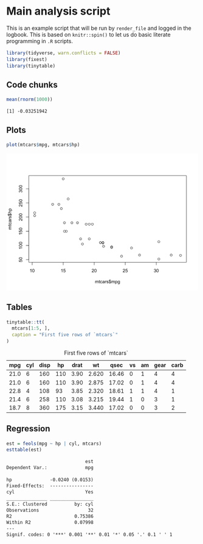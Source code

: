 # Main analysis script


This is an example script that will be run by `render_file` and logged
in the logbook. This is based on `knitr::spin()` to let us do basic
literate programming in `.R` scripts.

``` r
library(tidyverse, warn.conflicts = FALSE)
library(fixest)
library(tinytable)
```

## Code chunks

``` r
mean(rnorm(1000))
```

    [1] -0.03251942

## Plots

``` r
plot(mtcars$mpg, mtcars$hp)
```

<img src="index_files/figure-html/unnamed-chunk-3-1.png" width="672" />

## Tables

``` r
tinytable::tt(
  mtcars[1:5, ], 
  caption = "First five rows of `mtcars`"
)
```

<!DOCTYPE html> 
<html lang="en">
  <head>
    <meta charset="UTF-8">
    <meta name="viewport" content="width=device-width, initial-scale=1.0">
    <title>tinytable_yrf5p1v7rojwgwqx7412</title>
    <style>
.table td.tinytable_css_71d817duejr3thvv0dxm, .table th.tinytable_css_71d817duejr3thvv0dxm {    border-bottom: solid 0.1em #d3d8dc; }
    </style>
    <script src="https://polyfill.io/v3/polyfill.min.js?features=es6"></script>
    <script id="MathJax-script" async src="https://cdn.jsdelivr.net/npm/mathjax@3/es5/tex-mml-chtml.js"></script>
    <script>
    MathJax = {
      tex: {
        inlineMath: [['$', '$'], ['\\(', '\\)']]
      },
      svg: {
        fontCache: 'global'
      }
    };
    </script>
  </head>
&#10;  <body>
    <div class="container">
      <table class="table table-borderless" id="tinytable_yrf5p1v7rojwgwqx7412" style="width: auto; margin-left: auto; margin-right: auto;" data-quarto-disable-processing='true'>
        <thead>
        <caption>First five rows of `mtcars`</caption>
              <tr>
                <th scope="col">mpg</th>
                <th scope="col">cyl</th>
                <th scope="col">disp</th>
                <th scope="col">hp</th>
                <th scope="col">drat</th>
                <th scope="col">wt</th>
                <th scope="col">qsec</th>
                <th scope="col">vs</th>
                <th scope="col">am</th>
                <th scope="col">gear</th>
                <th scope="col">carb</th>
              </tr>
        </thead>
        &#10;        <tbody>
                <tr>
                  <td>21.0</td>
                  <td>6</td>
                  <td>160</td>
                  <td>110</td>
                  <td>3.90</td>
                  <td>2.620</td>
                  <td>16.46</td>
                  <td>0</td>
                  <td>1</td>
                  <td>4</td>
                  <td>4</td>
                </tr>
                <tr>
                  <td>21.0</td>
                  <td>6</td>
                  <td>160</td>
                  <td>110</td>
                  <td>3.90</td>
                  <td>2.875</td>
                  <td>17.02</td>
                  <td>0</td>
                  <td>1</td>
                  <td>4</td>
                  <td>4</td>
                </tr>
                <tr>
                  <td>22.8</td>
                  <td>4</td>
                  <td>108</td>
                  <td> 93</td>
                  <td>3.85</td>
                  <td>2.320</td>
                  <td>18.61</td>
                  <td>1</td>
                  <td>1</td>
                  <td>4</td>
                  <td>1</td>
                </tr>
                <tr>
                  <td>21.4</td>
                  <td>6</td>
                  <td>258</td>
                  <td>110</td>
                  <td>3.08</td>
                  <td>3.215</td>
                  <td>19.44</td>
                  <td>1</td>
                  <td>0</td>
                  <td>3</td>
                  <td>1</td>
                </tr>
                <tr>
                  <td>18.7</td>
                  <td>8</td>
                  <td>360</td>
                  <td>175</td>
                  <td>3.15</td>
                  <td>3.440</td>
                  <td>17.02</td>
                  <td>0</td>
                  <td>0</td>
                  <td>3</td>
                  <td>2</td>
                </tr>
        </tbody>
      </table>
    </div>
&#10;    <script>
      function styleCell_tinytable_mrcwdk1qginccrljneo8(i, j, css_id) {
        var table = document.getElementById("tinytable_yrf5p1v7rojwgwqx7412");
        table.rows[i].cells[j].classList.add(css_id);
      }
      function insertSpanRow(i, colspan, content) {
        var table = document.getElementById('tinytable_yrf5p1v7rojwgwqx7412');
        var newRow = table.insertRow(i);
        var newCell = newRow.insertCell(0);
        newCell.setAttribute("colspan", colspan);
        // newCell.innerText = content;
        // this may be unsafe, but innerText does not interpret <br>
        newCell.innerHTML = content;
      }
      function spanCell_tinytable_mrcwdk1qginccrljneo8(i, j, rowspan, colspan) {
        var table = document.getElementById("tinytable_yrf5p1v7rojwgwqx7412");
        const targetRow = table.rows[i];
        const targetCell = targetRow.cells[j];
        for (let r = 0; r < rowspan; r++) {
          // Only start deleting cells to the right for the first row (r == 0)
          if (r === 0) {
            // Delete cells to the right of the target cell in the first row
            for (let c = colspan - 1; c > 0; c--) {
              if (table.rows[i + r].cells[j + c]) {
                table.rows[i + r].deleteCell(j + c);
              }
            }
          }
          // For rows below the first, delete starting from the target column
          if (r > 0) {
            for (let c = colspan - 1; c >= 0; c--) {
              if (table.rows[i + r] && table.rows[i + r].cells[j]) {
                table.rows[i + r].deleteCell(j);
              }
            }
          }
        }
        // Set rowspan and colspan of the target cell
        targetCell.rowSpan = rowspan;
        targetCell.colSpan = colspan;
      }
&#10;window.addEventListener('load', function () { styleCell_tinytable_mrcwdk1qginccrljneo8(0, 0, 'tinytable_css_71d817duejr3thvv0dxm') })
window.addEventListener('load', function () { styleCell_tinytable_mrcwdk1qginccrljneo8(0, 1, 'tinytable_css_71d817duejr3thvv0dxm') })
window.addEventListener('load', function () { styleCell_tinytable_mrcwdk1qginccrljneo8(0, 2, 'tinytable_css_71d817duejr3thvv0dxm') })
window.addEventListener('load', function () { styleCell_tinytable_mrcwdk1qginccrljneo8(0, 3, 'tinytable_css_71d817duejr3thvv0dxm') })
window.addEventListener('load', function () { styleCell_tinytable_mrcwdk1qginccrljneo8(0, 4, 'tinytable_css_71d817duejr3thvv0dxm') })
window.addEventListener('load', function () { styleCell_tinytable_mrcwdk1qginccrljneo8(0, 5, 'tinytable_css_71d817duejr3thvv0dxm') })
window.addEventListener('load', function () { styleCell_tinytable_mrcwdk1qginccrljneo8(0, 6, 'tinytable_css_71d817duejr3thvv0dxm') })
window.addEventListener('load', function () { styleCell_tinytable_mrcwdk1qginccrljneo8(0, 7, 'tinytable_css_71d817duejr3thvv0dxm') })
window.addEventListener('load', function () { styleCell_tinytable_mrcwdk1qginccrljneo8(0, 8, 'tinytable_css_71d817duejr3thvv0dxm') })
window.addEventListener('load', function () { styleCell_tinytable_mrcwdk1qginccrljneo8(0, 9, 'tinytable_css_71d817duejr3thvv0dxm') })
window.addEventListener('load', function () { styleCell_tinytable_mrcwdk1qginccrljneo8(0, 10, 'tinytable_css_71d817duejr3thvv0dxm') })
    </script>
&#10;  </body>
&#10;</html>

## Regression

``` r
est = feols(mpg ~ hp | cyl, mtcars)
esttable(est)
```

                                 est
    Dependent Var.:              mpg
                                    
    hp              -0.0240 (0.0153)
    Fixed-Effects:  ----------------
    cyl                          Yes
    _______________ ________________
    S.E.: Clustered          by: cyl
    Observations                  32
    R2                       0.75386
    Within R2                0.07998
    ---
    Signif. codes: 0 '***' 0.001 '**' 0.01 '*' 0.05 '.' 0.1 ' ' 1
